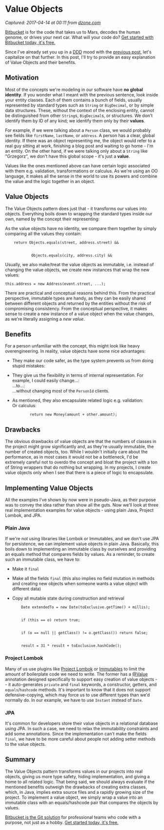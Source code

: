# Value Objects

_Captured: 2017-04-14 at 00:11 from [dzone.com](https://dzone.com/articles/value-objects?edition=290900&utm_source=Daily%20Digest&utm_medium=email&utm_campaign=dd%202017-04-13)_

[Bitbucket](https://dzone.com/go?i=186132&u=https%3A%2F%2Fbitbucket.org%2Fproduct%3Futm_source%3Ddzone%26utm_medium%3Dpaid-content%26utm_content%3Dtext-code-that-takes-us-to-mars%26utm_campaign%3Dbitbucket_adexp-bbtofu_dzone-text) is for the code that takes us to Mars, decodes the human genome, or drives your next car. What will your code do? [Get started with Bitbucket today, it's free.](https://dzone.com/go?i=186132&u=https%3A%2F%2Fbitbucket.org%2Fproduct%3Futm_source%3Ddzone%26utm_medium%3Dpaid-content%26utm_content%3Dtext-code-that-takes-us-to-mars%26utm_campaign%3Dbitbucket_adexp-bbtofu_dzone-text)

Since I've already set you up in a [DDD](http://amzn.to/2nGLUXU) mood with the [previous post](https://dzone.com/articles/aggregate-pattern), let's capitalize on that further. In this post, I'll try to provide an easy explanation of Value Objects and their benefits.

## Motivation

Most of the concepts we're modeling in our software have **no global identity**. If you wonder what I meant with the previous sentence, look inside your entity classes. Each of them contains a bunch of fields, usually represented by standard types such as `String` or `BigDecimal`, or by simple data structures. These, without the context of the enclosing entity, cannot be distinguished from other `String`s, `BigDecimal`s, or structures. We don't identify them by ID of any kind; we identify them only by their **values**.

For example, if we were talking about a `Person` class, we would probably see fields like `firstName`, `lastName`, or `address`. A person has a clear, global identity. If there was an object representing me, the object would refer to a real guy sitting at work, finishing a blog post and waiting to go home - I'm an entity. On the other hand, if we were talking only about a `String` like "Grzegorz", we don't have this global scope - it's just a **value**.

Values like the ones mentioned above can have certain logic associated with them e.g. validation, transformations or calculus. As we're using an OO language, it makes all the sense in the world to use its powers and combine the value and the logic together in an object.

## Value Objects

The Value Objects pattern does just that - it transforms our values into objects. Everything boils down to wrapping the standard types inside our own, named by the concept their representing:

As the value objects have no identity, we compare them together by simply comparing all the values they contain:
    
    
        return Objects.equals(street, address.street) &&
    
    
                Objects.equals(city, address.city) &&

Usually, we also make/treat the value objects as immutable, i.e. instead of changing the value objects, we create new instances that wrap the new values:
    
    
    this.address = new Address(event.street, ...);

There are practical and conceptual reasons behind this. From the practical perspective, immutable types are handy, as they can be easily shared between different objects and returned by the entities without the risk of compromising consistency. From the conceptual perspective, it makes sense to create a new instance of a value object when the value changes, as we're literally assigning a _new value_.

## Benefits

For a person unfamiliar with the concept, this might look like heavy overengineering. In reality, value objects have some nice advantages:

  * They make our code safer, as the type system prevents us from doing stupid mistakes: 
  * They give us the flexibility in terms of internal representation. For example, I could easily change...:   
...to...:   
...without changing most of the `PersonId` clients.
  * As mentioned, they also encapsulate related logic e.g. validation:   
Or calculus: 
    
                return new Money(amount + other.amount);

## Drawbacks

The obvious drawbacks of value objects are that the numbers of classes in the project might grow significantly and, as they're usually immutable, the number of created objects, too. While I wouldn't initially care about the performance, as in most cases it would not be a bottleneck, I'd be extremely careful not to overdo the concept and bloat the project with a ton of String wrappers that do nothing but wrapping. In my projects, I create value objects only when I see that there is a piece of logic to encapsulate.

## Implementing Value Objects

All the examples I've shown by now were in pseudo-Java, as their purpose was to convey the idea rather than show all the guts. Now we'll look at three real implementation examples for value objects - using plain Java, Project Lombok, and JPA.

### Plain Java

If we're not using libraries like Lombok or Immutables, and we don't use JPA for persistence, we can implement value objects in plain Java. Basically, this boils down to implementing an immutable class by ourselves and providing an equals method that compares fields by values. As a reminder, to create such an immutable class, we have to:

  * Make it `final`
  * Make all the fields `final` (this also implies no field mutation in methods and creating new objects when someone wants a value object with different data)
  * Copy all mutable state during construction and retrieval
    
    
            Date extendedTo = new Date(toExclusive.getTime() + millis);
    
    
            if (this == o) return true;
    
    
            if (o == null || getClass() != o.getClass()) return false;
    
    
            result = 31 * result + toExclusive.hashCode();

### Project Lombok

Many of us use plugins like [Project Lombok](https://projectlombok.org/index.html) or [Immutables](https://immutables.github.io/) to limit the amount of boilerplate code we need to write. The former has a [@Value](https://projectlombok.org/features/Value.html) annotation designed specifically to support easy creation of value objects -- it auto-generates `private` and `final` keywords, a constructor, getters, and `equals`/`hashcode` methods. It's important to know that it does not support defensive-copying, which may force us to use different types than we'd normally do. In our example, we have to use `Instant` instead of `Date`.

### JPA

It's common for developers store their value objects in a relational database using JPA. In such a case, we need to relax the immutability constraints and add some annotations. Since the implementation can't make the fields `final`, we have to be more careful about people not adding setter methods to the value objects.

## Summary

The Value Objects pattern transforms values in our projects into real objects, giving us more type safety, hiding implementation, and giving a home to all related logic. That being said, we should always evaluate if the mentioned benefits outweigh the drawbacks of creating extra classes, which, in Java, implies extra source files and a rapidly growing size of the project. To implement a value object, we simply wrap a value into an immutable class with an equals/hashcode pair that compares the objects by values.

[Bitbucket is the Git solution](https://dzone.com/go?i=186133&u=https%3A%2F%2Fbitbucket.org%2Fproduct%3Futm_source%3Ddzone%26utm_medium%3Dpaid-content%26utm_content%3Dtext-teams-who-code-with-a-purpose%26utm_campaign%3Dbitbucket_adexp-bbtofu_dzone-text) for professional teams who code with a purpose, not just as a hobby. [Get started today, it's free.](https://dzone.com/go?i=186133&u=https%3A%2F%2Fbitbucket.org%2Fproduct%3Futm_source%3Ddzone%26utm_medium%3Dpaid-content%26utm_content%3Dtext-teams-who-code-with-a-purpose%26utm_campaign%3Dbitbucket_adexp-bbtofu_dzone-text)
